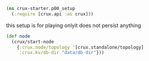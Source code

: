 ``` clojure 
(ns crux-starter.p00_setup
  (:require [crux.api :as crux]))
```
this setup is for playing onlyit does not persist anything  

``` clojure 
(def node
  (crux/start-node
    {:crux.node/topology '[crux.standalone/topology]
     :crux.kv/db-dir "data/db-dir"}))
```